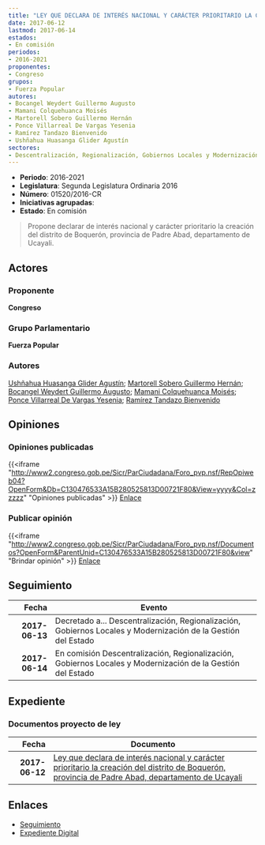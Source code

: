 ```yaml
---
title: "LEY QUE DECLARA DE INTERÉS NACIONAL Y CARÁCTER PRIORITARIO LA CREACIÓN DEL DISTRITO DE BOQUERÓN, PROVINCIA DE PADRE ABAD, DEPARTAMENTO DE UCAYALI"
date: 2017-06-12
lastmod: 2017-06-14
estados:
- En comisión
periodos:
- 2016-2021
proponentes:
- Congreso
grupos:
- Fuerza Popular
autores:
- Bocangel Weydert Guillermo Augusto
- Mamani Colquehuanca Moisés
- Martorell Sobero Guillermo Hernán
- Ponce Villarreal De Vargas Yesenia
- Ramírez Tandazo Bienvenido
- Ushñahua Huasanga Glider Agustín
sectores:
- Descentralización, Regionalización, Gobiernos Locales y Modernización de la Gestión del Estado
---
```

- **Periodo**: 2016-2021
- **Legislatura**: Segunda Legislatura Ordinaria 2016
- **Número**: 01520/2016-CR
- **Iniciativas agrupadas**: 
- **Estado**: En comisión

> Propone declarar de interés nacional y carácter prioritario la creación del distrito de Boquerón, provincia de Padre Abad, departamento de Ucayali.


## Actores

### Proponente

**Congreso**

### Grupo Parlamentario

**Fuerza Popular**

### Autores

[Ushñahua Huasanga Glider Agustín](mailto:mailto:gushnahua@congreso.gob.pe); [Martorell Sobero Guillermo Hernán](mailto:mailto:gmartorell@congreso.gob.pe); [Bocangel Weydert Guillermo Augusto](mailto:mailto:gbocangel@congreso.gob.pe); [Mamani Colquehuanca Moisés](mailto:mailto:mmamani@congreso.gob.pe); [Ponce Villarreal De Vargas Yesenia](mailto:mailto:yponce@congreso.gob.pe); [Ramírez Tandazo Bienvenido](mailto:mailto:bramirez@congreso.gob.pe)

## Opiniones

### Opiniones publicadas

{{<iframe "http://www2.congreso.gob.pe/Sicr/ParCiudadana/Foro_pvp.nsf/RepOpiweb04?OpenForm&Db=C130476533A15B280525813D00721F80&View=yyyy&Col=zzzzz" "Opiniones publicadas" >}}
[Enlace](http://www2.congreso.gob.pe/Sicr/ParCiudadana/Foro_pvp.nsf/RepOpiweb04?OpenForm&Db=C130476533A15B280525813D00721F80&View=yyyy&Col=zzzzz)

### Publicar opinión

{{<iframe "http://www2.congreso.gob.pe/Sicr/ParCiudadana/Foro_pvp.nsf/Documentos?OpenForm&ParentUnid=C130476533A15B280525813D00721F80&view" "Brindar opinión" >}}
[Enlace](http://www2.congreso.gob.pe/Sicr/ParCiudadana/Foro_pvp.nsf/Documentos?OpenForm&ParentUnid=C130476533A15B280525813D00721F80&view)


## Seguimiento

| Fecha | Evento |
|------:|--------|
| **2017-06-13** | Decretado a... Descentralización, Regionalización, Gobiernos Locales y Modernización de la Gestión del Estado |
| **2017-06-14** | En comisión Descentralización, Regionalización, Gobiernos Locales y Modernización de la Gestión del Estado |

## Expediente

### Documentos proyecto de ley

| Fecha | Documento |
|------:|-----------|
| **2017-06-12** | [Ley que declara de interés nacional y carácter prioritario la creación del distrito de Boquerón, provincia de Padre Abad, departamento de Ucayali](http://www.leyes.congreso.gob.pe/Documentos/2016_2021/Proyectos_de_Ley_y_de_Resoluciones_Legislativas/PL0152020170612.pdf) |

## Enlaces

- [Seguimiento](http://www2.congreso.gob.pe/Sicr/TraDocEstProc/CLProLey2016.nsf/f7fff46988ca05b1052578e100829cc7/f531aafabd3c9da60525813d0066c303?OpenDocument)
- [Expediente Digital](http://www2.congreso.gob.pe/Sicr/TraDocEstProc/Expvirt_2011.nsf/visbusqptramdoc1621/01520?opendocument)

